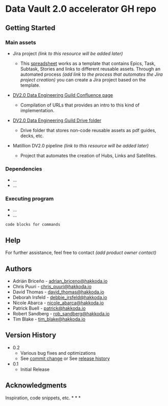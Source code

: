 # Data Vault 2.0 accelerator GH repo

## Getting Started

### Main assets

- Jira project *_(link to this resource will be added later)_*
  - This [spreadsheet](https://docs.google.com/spreadsheets/d/1-GNmtMaBMGXov3mz5XapUzxd2Oxh9gSd3YHjrWmESUY/edit?usp=sharing) works as a template that contains Epics, Task, Subtask, Stories and links to different reusable assets. Through an automated process *_(add link to the process that automates the Jira project creation)_* you can create a Jira project based on the template.

- [DV2.0 Data Engineering Guild Confluence page](https://hakkoda.atlassian.net/wiki/spaces/DO/pages/71565322/Data+Vault+2.0)
  - Compilation of URLs that provides an intro to this kind of implementation.

- [DV2.0 Data Engineering Guild Drive folder](https://drive.google.com/drive/u/0/folders/1r6Lr2JZDA2TKr5j3ojbS9M3253b5BdOH)
  - Drive folder that stores non-code reusable assets as pdf guides, decks, etc.

- Matillion DV2.0 pipeline *_(link to this resource will be added later)_*
  - Project that automates the creation of Hubs, Links and Satellites.


### Dependencies

*  ...
*  ...

### Executing program

* ...
* ...
```
code blocks for commands
```

## Help

For further assistance, feel free to contact *_(add product owner contact)_*


## Authors

- Adrián Briceño - adrian_briceno@hakkoda.io
- Chris Puuri - chris_puuri@hakkoda.io 
- David Thomas - david_thomas@hakkoda.io 
- Deborah Irsfeld - debbie_irsfeld@hakkoda.io
- Nicole Abarca - nicole_abarca@hakkoda.io
- Patrick Buell - patrick@hakkoda.io
- Robert Sandberg - rob_sandberg@hakkoda.io
- Tim Blake - tim_blake@hakkoda.io

## Version History

* 0.2
    * Various bug fixes and optimizations
    * See [commit change]() or See [release history]()
* 0.1
    * Initial Release


## Acknowledgments

Inspiration, code snippets, etc.
*
*
*
